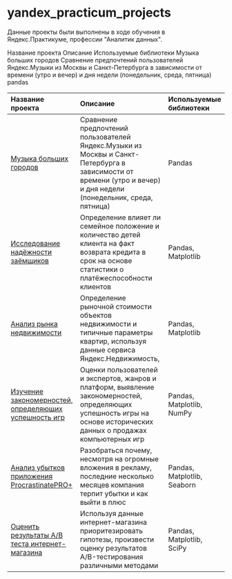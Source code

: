 # yandex_practicum_projects

Данные проекты были выполнены в ходе обучения в Яндекс.Практикуме, профессии "Аналитик данных".

Название проекта	Описание	Используемые библиотеки
Музыка больших городов	Сравнение предпочтений пользователей Яндекс.Музыки из Москвы и Санкт-Петербурга в зависимости от времени (утро и вечер) и дня недели (понедельник, среда, пятница)	pandas

| Название проекта | Описание | Используемые библиотеки |
| :-------------------- | :--------------------- |:---------------------------|
|[Музыка больших городов](https://github.com/olga-ivchenko/yandex_practicum_projects/blob/main/project_1/)| Сравнение предпочтений пользователей Яндекс.Музыки из Москвы и Санкт-Петербурга в зависимости от времени (утро и вечер) и дня недели (понедельник, среда, пятница) | Pandas |
|[Исследование надёжности заёмщиков](https://github.com/olga-ivchenko/yandex_practicum_projects/blob/main/project_2/)| Определение влияет ли семейное положение и количество детей клиента на факт возврата кредита в срок на основе статистики о платёжеспособности клиентов| Pandas, Matplotlib |
|[Анализ рынка недвижимости](https://github.com/olga-ivchenko/yandex_practicum_projects/blob/main/project_3/)|Определение рыночной стоимости объектов недвижимости и типичные параметры квартир, используя данные сервиса Яндекс.Недвижимость,  | Pandas, Matplotlib |
|[Изучение закономерностей, определяющих успешность игр](https://github.com/olga-ivchenko/yandex_practicum_projects/blob/main/project_4/)| Оценки пользователей и экспертов, жанров и платформ, выявление закономерностей, определяющих успешность игры на основе исторических данных о продажах компьютерных игр| Pandas, Matplotlib, NumPy  |
|[Анализ убытков приложения ProcrastinatePRO+](https://github.com/olga-ivchenko/yandex_practicum_projects/blob/main/project_5/)|Разобраться почему, несмотря на огромные вложения в рекламу, последние несколько месяцев компания терпит убытки и как выйти в плюс| Pandas, Matplotlib, Seaborn  |
|[Оценить результаты A/B теста интернет-магазина](https://github.com/olga-ivchenko/yandex_practicum_projects/blob/main/project_6/)|Используя данные интернет-магазина приоритезировать гипотезы, произвести оценку результатов A/B-тестирования различными методами| Pandas, Matplotlib, SciPy  |
